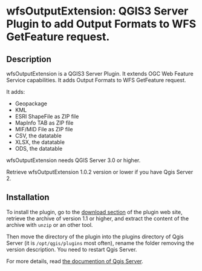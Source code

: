 wfsOutputExtension: QGIS3 Server Plugin to add Output Formats to WFS GetFeature request.
==========================================================================================

Description
---------------

wfsOutputExtension is a QGIS3 Server Plugin. It extends OGC Web Feature Service capabilities. It adds Output Formats to WFS GetFeature request.

It adds:
* Geopackage
* KML
* ESRI ShapeFile as ZIP file
* MapInfo TAB as ZIP file
* MIF/MID File as ZIP file
* CSV, the datatable
* XLSX, the datatable
* ODS, the datatable

wfsOutputExtension needs QGIS Server 3.0 or higher.
 
Retrieve wfsOutputExtension 1.0.2 version or lower if you have Qgis Server 2.


Installation
------------

To install the plugin, go to the [download section](https://github.com/3liz/qgis-wfsOutputExtension/releases)
of the plugin web site, retrieve the archive of version 1.1 or higher, and 
extract the content of the archive with `unzip` or an other tool.

Then move the directory of the plugin into the plugins directory of Qgis Server
(it is `/opt/qgis/plugins` most often), rename the folder removing the version description. You need to restart Qgis Server.

For more details, read [the documention of Qgis Server](https://docs.qgis.org/3.4/en/docs/user_manual/working_with_ogc/server/plugins.html#installation).

